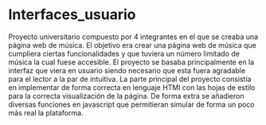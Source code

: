 # Interfaces_usuario
Proyecto universitario compuesto por 4 integrantes en el que se creaba una página web de música. El objetivo era crear una página web de música que cumpliera ciertas funcionalidades y que tuviera un número limitado de música la cual fuese accesible. El proyecto se basaba principalmente en la interfaz que viera en usuario siendo necesario que esta fuera agradable para el lector a la par de intuitiva. La parte principal del proyecto consistía en implementar de forma correcta en lenguaje HTMl con las hojas de estilo para la correcta visualización de la página. De forma extra se añadieron diversas funciones en javascript que permitieran simular de forma un poco más real la plataforma.
